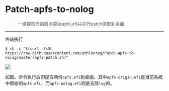 # Patch-apfs-to-nolog

> 一键提取当前版本原始apfs.efi并进行patch提取到桌面

---

终端执行

```
$ sh -c "$(curl -fsSL https://raw.githubusercontent.com/athlonreg/Patch-apfs-to-nolog/master/apfs-patch.sh)"
```

![](http://ovefvi4g3.bkt.clouddn.com/15255312686485.jpg)

如图，命令执行后即提取两份`apfs.efi`到桌面，其中`apfs-origin.efi`是当前系统中原始的`apfs.efi`，而`apfs-nolog.efi`则是去除`log`的。


